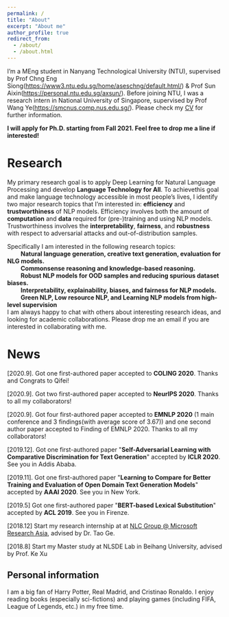 ```yaml
---
permalink: /
title: "About"
excerpt: "About me"
author_profile: true
redirect_from: 
  - /about/
  - /about.html
---
```


I’m a MEng student in Nanyang Technological University (NTU), supervised by Prof Chng Eng Siong(https://www3.ntu.edu.sg/home/aseschng/default.html/) & Prof Sun Aixin(https://personal.ntu.edu.sg/axsun/). Before joining NTU, I was a research intern in National University of Singapore, supervised by Prof Wang Ye(https://smcnus.comp.nus.edu.sg/). Please check my [CV](/cv.pdf) for further information.

**I will apply for Ph.D. starting from Fall 2021. Feel free to drop me a line if interested!**

Research
======
My primary research goal is to apply Deep Learning for Natural Language Processing and develop **Language Technology for All**. To achievethis goal and make language technology accessible in most people’s lives, I identify two major research topics that I’m interested in: **efficiency** and **trustworthiness** of NLP models. Efficiency involves both the amount of **computation** and **data** required for (pre-)training and using NLP models. Trustworthiness involves the **interpretability**, **fairness**, and **robustness** with respect to adversarial attacks and out-of-distribution samples.  

Specifically I am interested in the following research topics:  
&nbsp;&nbsp;&nbsp;&nbsp;&nbsp;&nbsp;&nbsp;&nbsp;**Natural language generation, creative text generation, evaluation for NLG models.**  
&nbsp;&nbsp;&nbsp;&nbsp;&nbsp;&nbsp;&nbsp;&nbsp;**Commonsense reasoning and knowledge-based reasoning.**  
&nbsp;&nbsp;&nbsp;&nbsp;&nbsp;&nbsp;&nbsp;&nbsp;**Robust NLP models for OOD samples and reducing spurious dataset biases.**  
&nbsp;&nbsp;&nbsp;&nbsp;&nbsp;&nbsp;&nbsp;&nbsp;**Interpretability, explainability, biases, and fairness for NLP models.**  
&nbsp;&nbsp;&nbsp;&nbsp;&nbsp;&nbsp;&nbsp;&nbsp;**Green NLP, Low resource NLP, and Learning NLP models from high-level supervision**  
I am always happy to chat with others about interesting research ideas, and looking for academic collaborations. Please drop me an email if you are interested in collaborating with me.  

News
======
\[2020.9]. Got one first-authored paper accepted to **COLING 2020**. Thanks and Congrats to Qifei!

\[2020.9]. Got two first-authored paper accepted to **NeurIPS 2020**. Thanks to all my collaborators!

\[2020.9]. Got four first-authored paper accepted to **EMNLP 2020** (1 main conference and 3 findings(with average score of 3.67)) and one second author paper accepted to Finding of EMNLP 2020. Thanks to all my collaborators!

\[2019.12]. Got one first-authored paper "**Self-Adversarial Learning with Comparative Discrimination for Text Generation**" accepted by **ICLR 2020**. See you in Addis Ababa.  

\[2019.11]. Got one first-authored paper "**Learning to Compare for Better Training and Evaluation of Open Domain Text Generation Models**" accepted by **AAAI 2020**. See you in New York.   

\[2019.5\] Got one first-authored paper "**BERT-based Lexical Substitution**" accepted by **ACL 2019**. See you in Firenze.  

\[2018.12\] Start my research internship at at [NLC Group @ Microsoft Research Asia](https://www.microsoft.com/en-us/research/group/natural-language-computing/), advised by Dr. Tao Ge.  

\[2018.8\] Start my Master study at NLSDE Lab in Beihang University, advised by Prof. Ke Xu  

Personal information
------
I am a big fan of Harry Potter, Real Madrid, and Cristinao Ronaldo. I enjoy reading books (especially sci-fictions) and playing games (including FIFA, League of Legends, etc.) in my free time.
